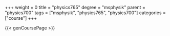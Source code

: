 +++
weight = 0
title = "physics765"
degree = "msphysik"
parent = "physics700"
tags = ["msphysik", "physics765", "physics700"]
categories = ["course"]
+++

{{< genCoursePage >}}
